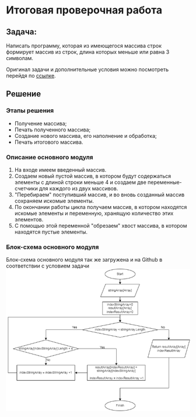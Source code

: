 # Итоговая проверочная работа


## Задача:
Написать программу, которая из имеющегося массива строк формирует массив из строк, длина которых меньше или равна 3 символам.

Оригинал задачи и дополнительные условия можно посмотреть перейдя по [ссылке](https://gbcdn.mrgcdn.ru/uploads/asset/4283449/attachment/1251e74b703108ee483caaa98787097d.png).

## Решение
### Этапы решения
* Получение массива;
* Печать полученного массива;
* Создание нового массива, его наполнение и обработка;
* Печать итогового массива.

### Описание основного модуля
1. На входе имеем введенный массив.
2. Создаем новый пустой массив, в котором будут содержаться элементы с длиной строки меньше 4 и создаем две переменные-счетчики для каждого из двух массивов.
3. "Перебираем" поступивший массив, и во вновь созданный массив сохраняем искомые элементы.
4. По окончании работы цикла получаем массив, в котором находятся искомые элементы и переменную, хранящую количество этих элементов.
5. С помощью этой переменной "обрезаем" хвост массива, в котором находятся пустые элементы.

### Блок-схема основного модуля
Блок-схема основного модуля так же загружена и на Github  в соответствии с условием задачи
![](https://github.com/Ostma/Vvedenie_Itog/blob/main/Itogovaya.png)
